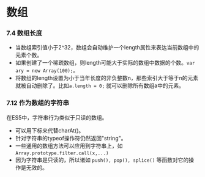 数组
===

### 7.4 数组长度

* 当数组索引值小于2^32，数组会自动维护一个length属性来表达当前数组中的元素个数。
* 如果创建了一个稀疏数组，则length可能大于实际的数组中数据的个数。`var ary = new Array(100);`。
* 将数组的length设置为小于当年长度的非负整数n，那些索引大于等于n的元素就被自动删除了。比如`a.length = 0;` 就可以删除所有数组a中的元素。

### 7.12 作为数组的字符串

在ES5中，字符串行为类似于只读的数组。

* 可以用下标来代替charAt()。
* 针对字符串的typeof操作符仍然返回"string"。
* 一些通用的数组方法可以应用到字符串上，如`Array.prototype.filter.call(x,...)`
* 因为字符串是只读的，所以诸如 `push(), pop(), splice()` 等函数对它的操作是无效的。